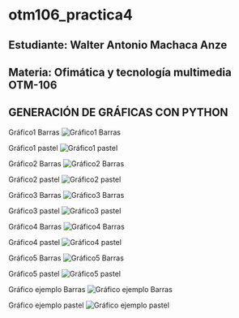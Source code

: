 # otm106_practica4

## Estudiante: Walter Antonio Machaca Anze

## Materia: Ofimática y tecnología multimedia OTM-106

## GENERACIÓN DE GRÁFICAS CON PYTHON 

Gráfico1 Barras
![Gráfico1 Barras](Generados/grafica_1_barras.png)

Gráfico1 pastel 
![Gráfico1 pastel](Generados/grafica_1_pastel.png)

Gráfico2 Barras
![Gráfico2 Barras](Generados/grafica_2_barras.png)

Gráfico2 pastel 
![Gráfico2 pastel](Generados/grafica_2_pastel.png)

Gráfico3 Barras
![Gráfico3 Barras](Generados/grafica_3_barras.png)

Gráfico3 pastel 
![Gráfico3 pastel](Generados/grafica_3_pastel.png)

Gráfico4 Barras
![Gráfico4 Barras](Generados/grafica_4_barras.png)

Gráfico4 pastel 
![Gráfico4 pastel](Generados/grafica_4_pastel.png)

Gráfico5 Barras
![Gráfico5 Barras](Generados/grafica_5_barras.png)

Gráfico5 pastel 
![Gráfico5 pastel](Generados/grafica_5_pastel.png)

Gráfico ejemplo Barras
![Gráfico ejemplo Barras](Generados/grafica_ejemplo_barras.png)

Gráfico ejemplo pastel 
![Gráfico ejemplo pastel](Generados/grafica_ejemplo_pastel.png)


